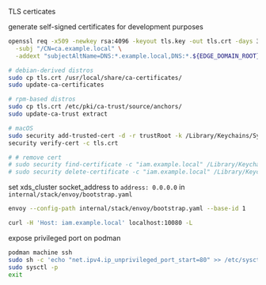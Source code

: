 TLS certicates

generate self-signed certificates for development purposes

```sh
openssl req -x509 -newkey rsa:4096 -keyout tls.key -out tls.crt -days 365 -nodes \
  -subj "/CN=ca.example.local" \
  -addext "subjectAltName=DNS:*.example.local,DNS:*.${EDGE_DOMAIN_ROOT}"
```

```sh
# debian-derived distros
sudo cp tls.crt /usr/local/share/ca-certificates/
sudo update-ca-certificates

# rpm-based distros
sudo cp tls.crt /etc/pki/ca-trust/source/anchors/
sudo update-ca-trust extract

# macOS
sudo security add-trusted-cert -d -r trustRoot -k /Library/Keychains/System.keychain ca.crt
security verify-cert -c tls.crt

# # remove cert
# sudo security find-certificate -c "iam.example.local" /Library/Keychains/System.keychain
# sudo security delete-certificate -c "iam.example.local" /Library/Keychains/System.keychain
```

set xds_cluster socket_address to `address: 0.0.0.0` in `internal/stack/envoy/bootstrap.yaml`

```sh
envoy --config-path internal/stack/envoy/bootstrap.yaml --base-id 1
```

```sh
curl -H 'Host: iam.example.local' localhost:10080 -L
```

expose privileged port on podman
```sh
podman machine ssh
sudo sh -c 'echo "net.ipv4.ip_unprivileged_port_start=80" >> /etc/sysctl.conf'
sudo sysctl -p
exit
```